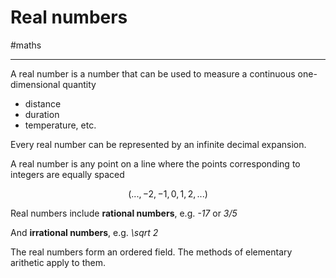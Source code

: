 # Real numbers

#maths

-----

A real number is a number that can be used to measure a continuous
one-dimensional quantity

- distance
- duration
- temperature, etc.

Every real number can be represented by an infinite decimal expansion.

A real number is any point on a line where the points corresponding
to integers are equally spaced 

$$(...,-2,-1,0,1,2,...)$$

Real numbers include **rational numbers**, e.g. *-17* or *3/5*

And **irrational numbers**, e.g. *\sqrt 2*

The real numbers form an ordered field.  The methods of elementary arithetic apply to them. 

